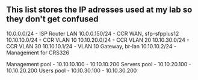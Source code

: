 ## This list stores the IP adresses used at my lab so they don't get confused 


10.0.0.0/24      -      ISP Router LAN
10.0.0.150/24    -      CCR WAN, sfp-sfpplus12
10.10.10.0/24    -      CCR VLAN 10
10.10.20.0/24    -      CCR VLAN 20
10.10.30.0/24    -      CCR VLAN 30
10.10.10.1/24    -      VLAN 10 Gateway, br-lan
10.10.10.2/24    -      Management for CRS326

Management pool     - 10.10.10.100 - 10.10.10.200
Servers pool        - 10.10.20.100 - 10.10.20.200
Users pool          - 10.10.30.100 - 10.10.30.200
